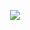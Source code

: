 <p align="center">
   <img src="https://skillicons.dev/icons?i=ts,py,solidjs,react,go,tailwind,figma,cloudflare,aws,astro,nextjs,threejs" />
</p>

<!--
**kasperworks/kasperworks** is a ✨ _special_ ✨ repository because its `README.md` (this file) appears on your GitHub profile.

Here are some ideas to get you started:

- 🔭 I’m currently working on ...
- 🌱 I’m currently learning ...
- 👯 I’m looking to collaborate on ...
- 🤔 I’m looking for help with ...
- 💬 Ask me about ...
- 📫 How to reach me: ...
- 😄 Pronouns: ...
- ⚡ Fun fact: ...
-->
